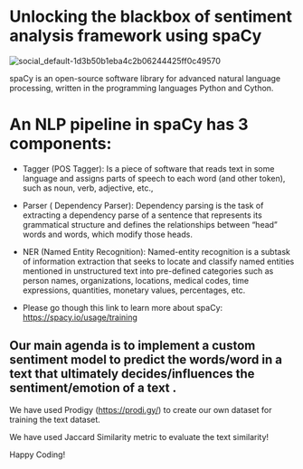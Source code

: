 # Unlocking the blackbox of sentiment analysis framework using spaCy

![social_default-1d3b50b1eba4c2b06244425ff0c49570](https://user-images.githubusercontent.com/66754032/94864408-8bb05680-0401-11eb-9a93-298cd02a1e53.jpg)

spaCy is an open-source software library for advanced natural language processing, written in the programming languages Python and Cython. 

# An NLP pipeline in spaCy has 3 components:
- Tagger (POS Tagger): Is a piece of software that reads text in some language and assigns parts of speech to each word (and other token), such as noun, verb, adjective, etc.,
- Parser ( Dependency Parser): Dependency parsing is the task of extracting a dependency parse of a sentence that represents its grammatical structure and defines the relationships between “head” words and words, which modify those heads.
- NER (Named Entity Recognition): Named-entity recognition is a subtask of information extraction that seeks to locate and classify named entities mentioned in unstructured text into pre-defined categories such as person names, organizations, locations, medical codes, time expressions, quantities, monetary values, percentages, etc.

- Please go though this link to learn more about spaCy: https://spacy.io/usage/training

## Our main agenda is to implement a custom sentiment model to predict the words/word in a text that ultimately decides/influences the sentiment/emotion of a text . 


We have used Prodigy (https://prodi.gy/) to create our own dataset for training the text dataset.

We have used Jaccard Similarity metric to evaluate the text similarity!


Happy Coding!


